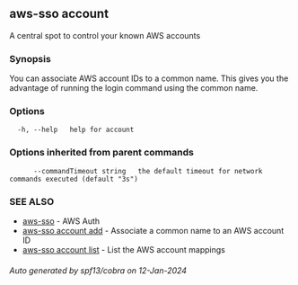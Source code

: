 ## aws-sso account

A central spot to control your known AWS accounts

### Synopsis

You can associate AWS account IDs to a common name. This
gives you the advantage of running the login command
using the common name.

### Options

```
  -h, --help   help for account
```

### Options inherited from parent commands

```
      --commandTimeout string   the default timeout for network commands executed (default "3s")
```

### SEE ALSO

* [aws-sso](aws-sso.md)	 - AWS Auth
* [aws-sso account add](aws-sso_account_add.md)	 - Associate a common name to an AWS account ID
* [aws-sso account list](aws-sso_account_list.md)	 - List the AWS account mappings

###### Auto generated by spf13/cobra on 12-Jan-2024
